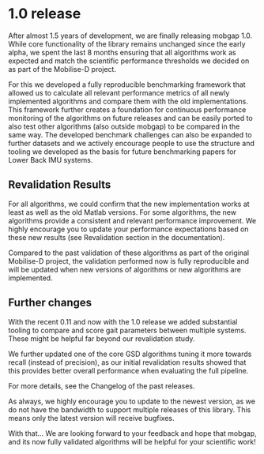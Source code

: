 # 1.0 release

After almost 1.5 years of development, we are finally releasing mobgap 1.0.
While core functionality of the library remains unchanged since the early alpha, we spent the last 8 months ensuring that all algorithms work as expected and match the scientific performance thresholds we decided on as part of the Mobilise-D project.

For this we developed a fully reproducible benchmarking framework that allowed us to calculate all relevant performance metrics of all newly implemented algorithms and compare them with the old implementations.
This framework further creates a foundation for continuous performance monitoring of the algorithms on future releases and can be easily ported to also test other algorithms (also outside mobgap) to be compared in the same way.
The developed benchmark challenges can also be expanded to further datasets and we actively encourage people to use the structure and tooling we developed as the basis for future benchmarking papers for Lower Back IMU systems.

## Revalidation Results

For all algorithms, we could confirm that the new implementation works at least as well as the old Matlab versions.
For some algorithms, the new algorithms provide a consistent and relevant performance improvement.
We highly encourage you to update your performance expectations based on these new results (see Revalidation section in the documentation).

Compared to the past validation of these algorithms as part of the original Mobilise-D project, the validation performed now is fully reproducible and will be updated when new versions of algorithms or new algorithms are implemented.

## Further changes

With the recent 0.11 and now with the 1.0 release we added substantial tooling to compare and score gait parameters between multiple systems.
These might be helpful far beyond our revalidation study.

We further updated one of the core GSD algorithms tuning it more towards recall (instead of precision), as our initial revalidation results showed that this provides better overall performance when evaluating the full pipeline.

For more details, see the Changelog of the past releases.

As always, we highly encourage you to update to the newest version, as we do not have the bandwidth to support multiple releases of this library.
This means only the latest version will receive bugfixes.

With that... We are looking forward to your feedback and hope that mobgap, and its now fully validated algorithms will be helpful for your scientific work!